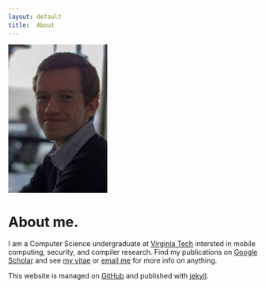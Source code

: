 ```yaml
---
layout: default
title:  About
---
```


<a href="/images/me-large.jpg">
  <img src="/images/me.jpg" alt="Me"/>
</a>

# About me.
I am a Computer Science undergraduate at [Virginia Tech](http://www.cs.vt.edu)
intersted in mobile computing, security, and compiler research.
Find my publications on
[Google Scholar](http://scholar.google.com/citations?user=CZwrwHAAAAAJ)
and see
[my vitae](../cv) or
[email me](http://www.google.com/recaptcha/mailhide/d?k=01isoY3JTKYdPXHqmBRjYYYA==&c=bzTg1_QbUW16izbfjdRV4w==)
for more info on anything.

This website is managed on 
[GitHub](http://github.com/bamos/bamos.github.com)
and published with [jekyll](http://jekyllrb.com).
